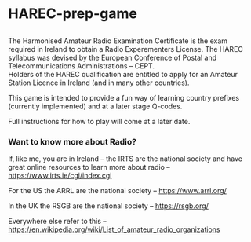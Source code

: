 # HAREC-prep-game

##
The Harmonised Amateur Radio Examination Certificate is the exam required in Ireland to obtain a Radio Experementers License.
The HAREC syllabus was devised by the European Conference of Postal and Telecommunications Administrations – CEPT.  
Holders of the HAREC qualification are entitled to apply for an Amateur Station Licence in Ireland (and in many other countries).

This game is intended to provide a fun way of learning country prefixes (currently implemented) and at a later stage Q-codes.

Full instructions for how to play will come at a later date.

### Want to know more about Radio?
If, like me, you are in Ireland – the IRTS are the national society and have great online resources to learn more about radio – https://www.irts.ie/cgi/index.cgi

For the US the ARRL are the national society – https://www.arrl.org/

In the UK the RSGB are the national society – https://rsgb.org/

Everywhere else refer to this – https://en.wikipedia.org/wiki/List_of_amateur_radio_organizations
